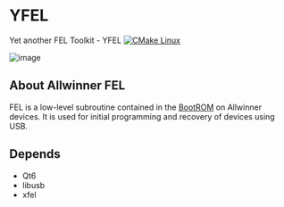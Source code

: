 # YFEL

Yet another FEL Toolkit - YFEL  [![CMake Linux](https://github.com/YuzukiTsuru/YFEL/actions/workflows/cmake-linux.yml/badge.svg)](https://github.com/YuzukiTsuru/YFEL/actions/workflows/cmake-linux.yml)

![image](https://user-images.githubusercontent.com/12003087/196853382-6e631aaf-164b-4d84-9825-01e21faa697d.png)

## About Allwinner FEL 

FEL is a low-level subroutine contained in the [BootROM](https://linux-sunxi.org/BROM) on Allwinner devices. It is used for initial programming and recovery of devices using USB.

## Depends
- Qt6
- libusb
- xfel
